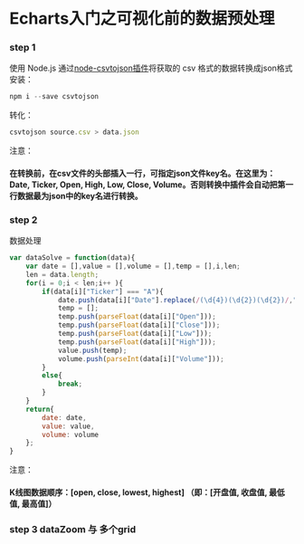 # Echarts入门之可视化前的数据预处理
### step 1
使用 Node.js 
通过[node-csvtojson插件](https://github.com/Keyang/node-csvtojson)将获取的 csv 格式的数据转换成json格式
安装：
```javascript
npm i --save csvtojson
```
转化：
```javascript
csvtojson source.csv > data.json
```
注意：
#### 在转换前，在csv文件的头部插入一行，可指定json文件key名。在这里为：Date, Ticker, Open, High, Low, Close, Volume。否则转换中插件会自动把第一行数据最为json中的key名进行转换。
### step 2
数据处理
```javascript
var dataSolve = function(data){
	var date = [],value = [],volume = [],temp = [],i,len;
	len = data.length;
	for(i = 0;i < len;i++ ){
		if(data[i]["Ticker"] === "A"){
			date.push(data[i]["Date"].replace(/(\d{4})(\d{2})(\d{2})/,"$1-$2-$3"));
			temp = [];
			temp.push(parseFloat(data[i]["Open"]));
			temp.push(parseFloat(data[i]["Close"]));
			temp.push(parseFloat(data[i]["Low"]));
			temp.push(parseFloat(data[i]["High"]));
			value.push(temp);
			volume.push(parseInt(data[i]["Volume"]));
		}
		else{
			break;
		}
	}
	return{
		date: date,
		value: value,
		volume: volume
	};
}
```
注意：
#### K线图数据顺序：[open, close, lowest, highest] （即：[开盘值, 收盘值, 最低值, 最高值]）
### step 3 dataZoom 与 多个grid

